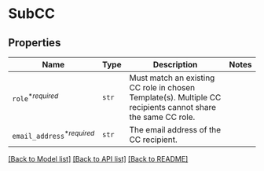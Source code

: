 # SubCC



## Properties

| Name | Type | Description | Notes |
| ---- | ---- | ----------- | ----- |
| `role`<sup>*_required_</sup> | ```str``` |  Must match an existing CC role in chosen Template(s). Multiple CC recipients cannot share the same CC role.  |  |
| `email_address`<sup>*_required_</sup> | ```str``` |  The email address of the CC recipient.  |  |


[[Back to Model list]](../README.md#documentation-for-models) [[Back to API list]](../README.md#documentation-for-api-endpoints) [[Back to README]](../README.md)


